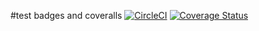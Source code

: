#test badges and coveralls
[![CircleCI](https://dl.circleci.com/status-badge/img/gh/NaomeJoyeuse/blogs-backend-backup/tree/main.svg?style=svg)](https://dl.circleci.com/status-badge/redirect/gh/NaomeJoyeuse/blogs-backend-backup/tree/circleci-project-setup)
[![Coverage Status](https://coveralls.io/repos/github/NaomeJoyeuse/blogs-backend-backup/badge.svg?branch=circleci-project-setup)](https://coveralls.io/github/NaomeJoyeuse/blogs-backend-backup?branch=circleci-project-setup)
